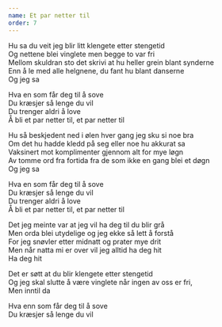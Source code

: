 ```yaml
---
name: Et par netter til
order: 7
---
```

Hu sa du veit jeg blir litt klengete etter stengetid  
Og nettene blei vinglete men begge to var fri  
Mellom skuldran sto det skrivi at hu heller grein blant synderne  
Enn å le med alle helgnene, du fant hu blant danserne  
Og jeg sa  

Hva en som får deg til å sove   
Du kræsjer så lenge du vil  
Du trenger aldri å love  
Å bli et par netter til, et par netter til  

Hu så beskjedent ned i ølen hver gang jeg sku si noe bra  
Om det hu hadde kledd på seg eller noe hu akkurat sa  
Vaksinert mot komplimenter gjennom alt for mye løgn  
Av tomme ord fra fortida fra de som ikke en gang blei et døgn  
Og jeg sa  

Hva en som får deg til å sove   
Du kræsjer så lenge du vil  
Du trenger aldri å love  
Å bli et par netter til, et par netter til  

Det jeg meinte var at jeg vil ha deg til du blir grå  
Men orda blei utydelige og jeg ekke så lett å forstå  
For jeg snøvler etter midnatt og prater mye drit  
Men når natta mi er over vil jeg alltid ha deg hit  
Ha deg hit  

Det er søtt at du blir klengete etter stengetid  
Og jeg skal slutte å være vinglete når ingen av oss er fri,  
Men inntil da  

Hva enn som får deg til å sove  
Du kræsjer så lenge du vil  